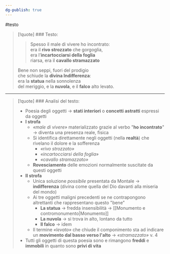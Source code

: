 ```yaml
---
dg-publish: true
---
```

#testo

> [!quote] ### Testo:
>> Spesso il male di vivere ho incontrato:  
> era il **rivo strozzato** che gorgoglia,  
> era l’**incartocciarsi della foglia**  
> riarsa, era il **cavallo stramazzato**  
>>
> Bene non seppi, fuori del prodigio  
> che schiude la **divina Indifferenza**:  
> era la **statua** nella sonnolenza  
> del meriggio, e la **nuvola**, e il **falco** alto levato.

---

> [!quote] ### Analisi del testo:
> - Poesia degli oggetti -> **stati interiori** o **concetti astratti** espressi da oggetti
> - **I strofa**
> 	- _«male di vivere»_ materializzato grazie al verbo "**ho incontrato**" -> diventa una presenza reale, fisica
> 	- Si identifica direttamente negli oggetti (nella **realtà**) che rivelano il dolore e la sofferenza
> 		- _«rivo strozzato»_
> 		- _«incartocciarsi della foglia»_
> 		- _«cavallo stramazzato»_
> 	- **Rovesciamento** delle emozioni normalmente suscitate da questi oggetti
> - **II strofa**
> 	- Unica soluzione *possibile* presentata da Montale -> **indifferenza** (divina come quella del Dio davanti alla miseria del mondo)
> 	- Ai tre oggetti maligni precedenti se ne contrapongono altrettanti che rappresentano questo "bene"
> 		- **La statua** -> fredda insensibilità -> [[Monumento e contromonumento|Monumento]]
> 		- **La nuvola** -> si trova in alto, lontano da tutto
> 		- **Il falco** -> idem
> 	- Il termine _«levato»_ che chiude il componimento sta ad indicare un **movimento dal basso verso l'alto** -> _«stramazzato»_ v. 4
> - Tutti gli oggetti di questa poesia sono e rimangono **freddi** e **immobili** in quanto sono **privi di vita**

